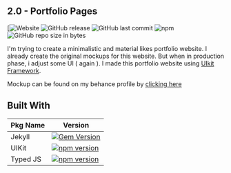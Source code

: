 ## 2.0 - Portfolio Pages 

[![Website](https://img.shields.io/website-up-down-green-red/http/shields.io.svg?label=my-website)
![GitHub release](https://img.shields.io/github/release/qubyte/rubidium.svg)
![GitHub last commit](https://img.shields.io/github/last-commit/google/skia.svg)
![npm](https://img.shields.io/npm/v/npm.svg)
![GitHub repo size in bytes](https://img.shields.io/github/repo-size/badges/shields.svg)


I'm trying to create a minimalistic and material likes portfolio website. I already create the original mockups for this website. But when in production phase, i adjust some UI ( again ). I made this portfolio website using [UIkit Framework](https://github.com/uikit/uikit).

Mockup can be found on my behance profile by [clicking here](https://www.behance.net/gallery/68034339/One-page-portfolio-ui-concept)


## Built With

| Pkg Name  | Version |
| ------------- | ------------- |
| Jekyll | [![Gem Version](https://badge.fury.io/rb/jekyll.svg)](https://badge.fury.io/rb/jekyll) |
| UIKit | [![npm version](https://badge.fury.io/js/uikit.svg)](https://badge.fury.io/js/uikit) |
| Typed JS  | [![npm version](https://badge.fury.io/js/typed.js.svg)](https://badge.fury.io/js/typed.js)  |


